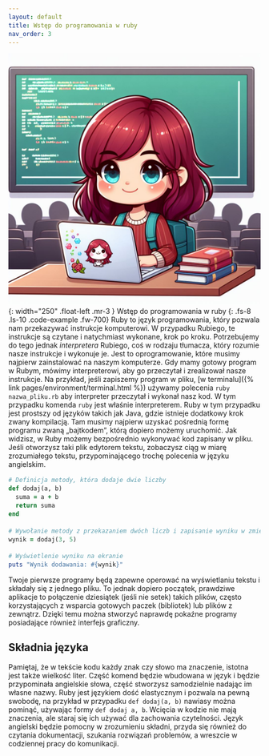 ```yaml
---
layout: default
title: Wstęp do programowania w ruby
nav_order: 3
---
```

![](../images/intros/intro.jpg){: width="250" .float-left .mr-3 }
Wstęp do programowania w ruby
{: .fs-8 .ls-10 .code-example .fw-700}
Ruby to język programowania, który pozwala nam przekazywać instrukcje komputerowi. W przypadku Rubiego, te instrukcje są czytane i natychmiast wykonane, krok po kroku. Potrzebujemy  do tego jednak _interpretera_ Rubiego, coś w rodzaju tłumacza, który rozumie nasze instrukcje i wykonuje je. Jest to oprogramowanie, które musimy najpierw zainstalować na naszym komputerze. Gdy mamy gotowy program w Rubym, mówimy interpreterowi, aby go przeczytał i zrealizował nasze instrukcje. Na przykład, jeśli zapiszemy program w pliku, [w terminalu]({% link pages/environment/terminal.html %}) używamy polecenia ```ruby nazwa_pliku.rb``` aby interpreter przeczytał i wykonał nasz kod. W tym przypadku komenda `ruby` jest właśnie interpreterem.
Ruby w tym przypadku jest prostszy od języków takich jak Java, gdzie istnieje dodatkowy krok zwany kompilacją. Tam musimy najpierw uzyskać pośrednią formę programu zwaną „bajtkodem”, którą dopiero możemy uruchomić. Jak widzisz, w Ruby możemy bezpośrednio wykonywać kod zapisany w pliku. Jeśli otworzysz taki plik edytorem tekstu, zobaczysz ciąg w miarę zrozumiałego tekstu, przypominającego trochę polecenia w języku angielskim.
```ruby
# Definicja metody, która dodaje dwie liczby
def dodaj(a, b)
  suma = a + b
  return suma
end

# Wywołanie metody z przekazaniem dwóch liczb i zapisanie wyniku w zmiennej
wynik = dodaj(3, 5)

# Wyświetlenie wyniku na ekranie
puts "Wynik dodawania: #{wynik}"
```
Twoje pierwsze programy będą zapewne operować na wyświetlaniu tekstu i składały się z jednego pliku. To jednak dopiero początek, prawdziwe aplikacje to połączenie dziesiątek (jeśli nie setek) takich plików, często korzystających z wsparcia gotowych paczek (bibliotek) lub plików z zewnątrz. Dzięki temu można stworzyć naprawdę pokaźne programy posiadające również interfejs graficzny.

## Składnia języka
Pamiętaj, że w tekście kodu każdy znak czy słowo ma znaczenie, istotna jest także wielkość liter. Część komend będzie wbudowana w język i będzie przypominała angielskie słowa, część stworzysz samodzielnie nadając im własne nazwy. Ruby jest językiem dość elastycznym i pozwala na pewną swobodę, na przykład w przypadku `def dodaj(a, b)` nawiasy można pominąć, używając formy `def dodaj a, b`. Wcięcia w kodzie nie mają znaczenia, ale staraj się ich używać dla zachowania czytelności. Język angielski będzie pomocny w zrozumieniu składni, przyda się również do czytania dokumentacji, szukania rozwiązań problemów, a wreszcie w codziennej pracy do komunikacji.